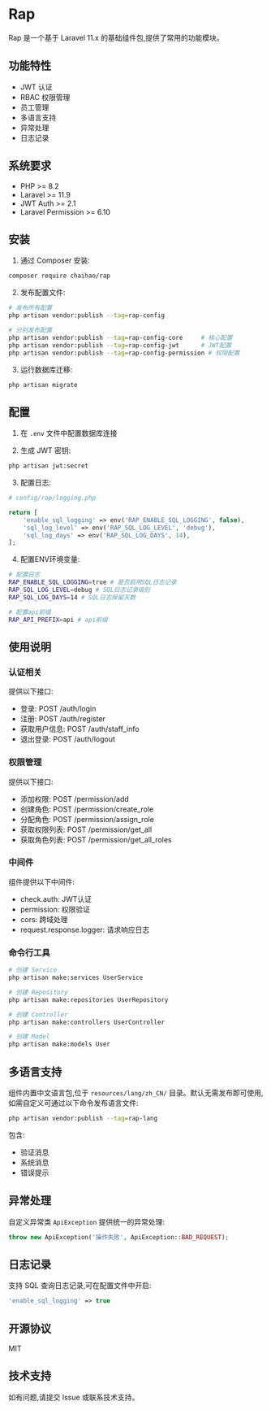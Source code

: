 # Rap

Rap 是一个基于 Laravel 11.x 的基础组件包,提供了常用的功能模块。

## 功能特性

- JWT 认证
- RBAC 权限管理 
- 员工管理
- 多语言支持
- 异常处理
- 日志记录

## 系统要求

- PHP >= 8.2
- Laravel >= 11.9
- JWT Auth >= 2.1
- Laravel Permission >= 6.10

## 安装

1. 通过 Composer 安装:

```bash
composer require chaihao/rap
```

2. 发布配置文件:

```bash
# 发布所有配置
php artisan vendor:publish --tag=rap-config

# 分别发布配置
php artisan vendor:publish --tag=rap-config-core     # 核心配置
php artisan vendor:publish --tag=rap-config-jwt      # JWT配置
php artisan vendor:publish --tag=rap-config-permission # 权限配置
```

3. 运行数据库迁移:

```bash
php artisan migrate
```

## 配置

1. 在 `.env` 文件中配置数据库连接

2. 生成 JWT 密钥:

```bash
php artisan jwt:secret
```

3. 配置日志:

```php
# config/rap/logging.php

return [
    'enable_sql_logging' => env('RAP_ENABLE_SQL_LOGGING', false),
    'sql_log_level' => env('RAP_SQL_LOG_LEVEL', 'debug'),
    'sql_log_days' => env('RAP_SQL_LOG_DAYS', 14),
];
```

4. 配置ENV环境变量:

```bash
# 配置日志
RAP_ENABLE_SQL_LOGGING=true # 是否启用SQL日志记录
RAP_SQL_LOG_LEVEL=debug # SQL日志记录级别
RAP_SQL_LOG_DAYS=14 # SQL日志保留天数

# 配置api前缀
RAP_API_PREFIX=api # api前缀
```

## 使用说明

### 认证相关

提供以下接口:

- 登录: POST /auth/login
- 注册: POST /auth/register  
- 获取用户信息: POST /auth/staff_info
- 退出登录: POST /auth/logout

### 权限管理

提供以下接口:

- 添加权限: POST /permission/add
- 创建角色: POST /permission/create_role
- 分配角色: POST /permission/assign_role
- 获取权限列表: POST /permission/get_all
- 获取角色列表: POST /permission/get_all_roles

### 中间件

组件提供以下中间件:

- check.auth: JWT认证
- permission: 权限验证
- cors: 跨域处理
- request.response.logger: 请求响应日志

### 命令行工具

```bash
# 创建 Service
php artisan make:services UserService

# 创建 Repository 
php artisan make:repositories UserRepository

# 创建 Controller
php artisan make:controllers UserController

# 创建 Model
php artisan make:models User
```

## 多语言支持

组件内置中文语言包,位于 `resources/lang/zh_CN/` 目录。默认无需发布即可使用,如需自定义可通过以下命令发布语言文件:

```bash
php artisan vendor:publish --tag=rap-lang
```

包含:
- 验证消息
- 系统消息
- 错误提示

## 异常处理

自定义异常类 `ApiException` 提供统一的异常处理:

```php
throw new ApiException('操作失败', ApiException::BAD_REQUEST);
```

## 日志记录

支持 SQL 查询日志记录,可在配置文件中开启:

```php
'enable_sql_logging' => true
```

## 开源协议

MIT

## 技术支持

如有问题,请提交 Issue 或联系技术支持。